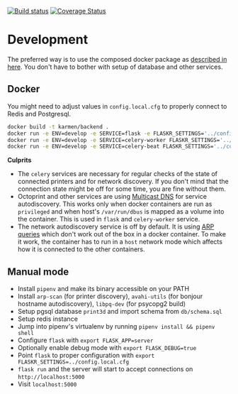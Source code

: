 [![Build status](https://api.travis-ci.com/fragaria/karmen.svg?branch=master)](https://travis-ci.com/fragaria/karmen)
[![Coverage Status](https://coveralls.io/repos/github/fragaria/karmen/badge.svg?branch=master)](https://coveralls.io/github/fragaria/karmen?branch=master)

# Development

The preferred way is to use the composed docker package as [described in here](https://github.com/fragaria/karmen/blob/master/README.md).
You don't have to bother with setup of database and other services.

## Docker

You might need to adjust values in `config.local.cfg` to properly connect to Redis and Postgresql.

```sh
docker build -t karmen/backend .
docker run -e ENV=develop -e SERVICE=flask -e FLASKR_SETTINGS='../config.local.cfg' -p5000:8080 karmen/backend
docker run -e ENV=develop -e SERVICE=celery-worker FLASKR_SETTINGS='../config.local.cfg' karmen/backend
docker run -e ENV=develop -e SERVICE=celery-beat FLASKR_SETTINGS='../config.local.cfg' karmen/backend
```

**Culprits**

- The `celery` services are necessary for regular checks of the state of connected printers and for network discovery.
If you don't mind that the connection state might be off for some time, you are fine without them.
- Octoprint and other services are using [Multicast DNS](https://en.wikipedia.org/wiki/Multicast_DNS) for
service autodiscovery. This works only when docker containers are run as `privileged` and when host's `/var/run/dbus`
is mapped as a volume into the container. This is used in `flask` and `celery-worker` service.
- The network autodiscovery service is off by default. It is using [ARP queries](https://en.wikipedia.org/wiki/Address_Resolution_Protocol)
which don't work out of the box in a docker container. To make it work, the container has to run in a `host` network mode
which affects how it is connected to the other containers.

## Manual mode

- Install `pipenv` and make its binary accessible on your PATH
- Install `arp-scan` (for printer discovery), `avahi-utils` (for bonjour hostname autodiscovery), `libpq-dev` (for psycopg2 build)
- Setup pgsql database `print3d` and import schema from `db/schema.sql`
- Setup redis instance
- Jump into pipenv's virtualenv by running `pipenv install && pipenv shell`
- Configure `flask` with `export FLASK_APP=server`
- Optionally enable debug mode with `export FLASK_DEBUG=true`
- Point `flask` to proper configuration with `export FLASKR_SETTINGS=../config.local.cfg`
- `flask run` and the server will start to accept connections on `http://localhost:5000`
- Visit `localhost:5000`
